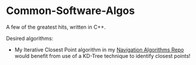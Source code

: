 # Common-Software-Algos
A few of the greatest hits, written in C++.

Desired algorithms:
- My Iterative Closest Point algorithm in my [Navigation Algorithms Repo](https://github.com/tcmilleriii/Navigation-Algorithms) would benefit from use of a KD-Tree technique to identify closest points!

